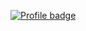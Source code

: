 [![Profile badge](https://www.codewars.com/users/thecoders/badges/large)](https://www.codewars.com/users/thecoders)
